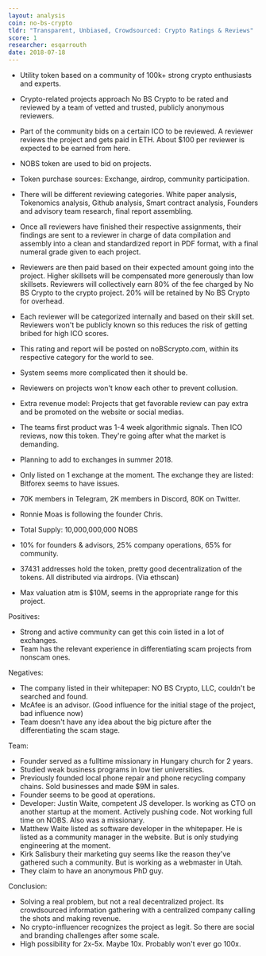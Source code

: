```yaml
---
layout: analysis
coin: no-bs-crypto
tldr: "Transparent, Unbiased, Crowdsourced: Crypto Ratings & Reviews"
score: 1
researcher: esqarrouth
date: 2018-07-18
---
```


- Utility token based on a community of 100k+ strong crypto enthusiasts and experts. 
- Crypto-related projects approach No BS Crypto to be rated and reviewed by a team of vetted and trusted, publicly anonymous reviewers.
- Part of the community bids on a certain ICO to be reviewed. A reviewer reviews the project and gets paid in ETH. About $100 per reviewer is expected to be earned from here.
- NOBS token are used to bid on projects. 
- Token purchase sources: Exchange, airdrop, community participation.
- There will be different reviewing categories. White paper analysis, Tokenomics analysis, Github analysis, Smart contract analysis, Founders and advisory team research, final report assembling.
- Once all reviewers have finished their respective assignments, their findings are sent to a reviewer in charge of data compilation and assembly into a clean and standardized report in PDF format, with a final numeral grade given to each project. 
- Reviewers are then paid based on their expected amount going into the project. Higher skillsets will be compensated more generously than low skillsets. Reviewers will collectively earn 80% of the fee charged by No BS Crypto to the crypto project. 20% will be retained by No BS Crypto for overhead.
- Each reviewer will be categorized internally and based on their skill set. Reviewers won't be publicly known so this reduces the risk of getting bribed for high ICO scores.
- This rating and report will be posted on noBScrypto.com, within its respective category for the world to see.
- System seems more complicated then it should be.
- Reviewers on projects won't know each other to prevent collusion.
- Extra revenue model: Projects that get favorable review can pay extra and be promoted on the website or social medias.
- The teams first product was 1-4 week algorithmic signals. Then ICO reviews, now this token. They're going after what the market is demanding.
- Planning to add to exchanges in summer 2018.
- Only listed on 1 exchange at the moment. The exchange they are listed: Bitforex seems to have issues.

- 70K members in Telegram, 2K members in Discord, 80K on Twitter.
- Ronnie Moas is following the founder Chris.

- Total Supply:        10,000,000,000 NOBS
- 10% for founders & advisors, 25% company operations, 65% for community. 
- 37431 addresses hold the token, pretty good decentralization of the tokens. All distributed via airdrops. (Via ethscan)
- Max valuation atm is $10M, seems in the appropriate range for this project. 

Positives:

- Strong and active community can get this coin listed in a lot of exchanges. 
- Team has the relevant experience in differentiating scam projects from nonscam ones.

Negatives:

- The company listed in their whitepaper: NO BS Crypto, LLC, couldn't be searched and found. 
- McAfee is an advisor. (Good influence for the initial stage of the project, bad influence now)
- Team doesn't have any idea about the big picture after the differentiating the scam stage. 

Team:

- Founder served as a fulltime missionary in Hungary church for 2 years.
- Studied weak business programs in low tier universities. 
- Previously founded local phone repair and phone recycling company chains. Sold businesses and made $9M in sales.
- Founder seems to be good at operations. 
- Developer: Justin Waite, competent JS developer. Is working as CTO on another startup at the moment. Actively pushing code. Not working full time on NOBS. Also was a missionary. 
- Matthew Waite listed as software developer in the whitepaper. He is listed as a community manager in the website. But is only studying engineering at the moment.
- Kirk Salisbury their marketing guy seems like the reason they've gathered such a community. But is working as a webmaster in Utah.
- They claim to have an anonymous PhD guy.

Conclusion:

- Solving a real problem, but not a real decentralized project. Its crowdsourced information gathering with a centralized company calling the shots and making revenue. 
- No crypto-influencer recognizes the project as legit. So there are social and branding challenges after some scale. 
- High possibility for 2x-5x. Maybe 10x. Probably won't ever go 100x. 

